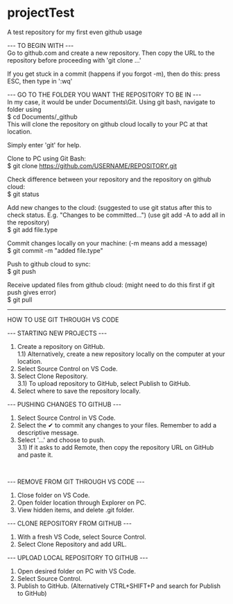 # projectTest
A test repository for my first even github usage

--- TO BEGIN WITH ---<br />
Go to github.com and create a new repository. Then copy the URL to the repository before proceeding with 'git clone ...'

If you get stuck in a commit (happens if you forgot -m), then do this: press ESC, then type in ':wq'

--- GO TO THE FOLDER YOU WANT THE REPOSITORY TO BE IN ---<br />
In my case, it would be under Documents\Git.
Using git bash, navigate to folder using<br /> $ cd Documents/_github <br />
This will clone the repository on github cloud locally to your PC at that location. 

Simply enter 'git' for help.

Clone to PC using Git Bash:<br />
$ git clone https://github.com/USERNAME/REPOSITORY.git

Check difference between your repository and the repository on github cloud:<br />
$ git status

Add new changes to the cloud: (suggested to use git status after this to check status. E.g. "Changes to be committed...") (use git add -A to add all in the repository)<br />
$ git add file.type

Commit changes locally on your machine: (-m means add a message)<br />
$ git commit -m "added file.type"

Push to github cloud to sync:<br />
$ git push

Receive updated files from github cloud: (might need to do this first if git push gives error)<br />
$ git pull

--------------------------------------------------------------------

HOW TO USE GIT THROUGH VS CODE

--- STARTING NEW PROJECTS ---
1) Create a repository on GitHub.<br />
1.1) Alternatively, create a new repository locally on the computer at your location.
2) Select Source Control on VS Code.
3) Select Clone Repository. <br />
3.1) To upload repository to GitHub, select Publish to GitHub. <br />
4) Select where to save the repository locally. 

--- PUSHING CHANGES TO GITHUB ---
1) Select Source Control in VS Code.
2) Select the ✔ to commit any changes to your files. Remember to add a descriptive message.
3) Select '...' and choose to push. <br />
3.1) If it asks to add Remote, then copy the repository URL on GitHub and paste it. 
<br />

--- REMOVE FROM GIT THROUGH VS CODE ---
1) Close folder on VS Code.
2) Open folder location through Explorer on PC.
3) View hidden items, and delete .git folder.

--- CLONE REPOSITORY FROM GITHUB ---
1) With a fresh VS Code, select Source Control.
2) Select Clone Repository and add URL. 

--- UPLOAD LOCAL REPOSITORY TO GITHUB ---
1) Open desired folder on PC with VS Code.
2) Select Source Control.
3) Publish to GitHub. (Alternatively CTRL+SHIFT+P and search for Publish to GitHub)
